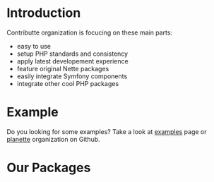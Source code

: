 # Introduction

Contributte organization is focucing on these main parts:

- easy to use
- setup PHP standards and consistency
- apply latest developement experience
- feature original Nette packages
- easily integrate Symfony components
- integrate other cool PHP packages

# Example

Do you looking for some examples? Take a look at [examples](/packages/planette/playground.html) 
page or [planette](https://github.com/planette) organization on Github.

# Our Packages

<AllPackages/>

